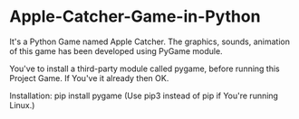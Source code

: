 # Apple-Catcher-Game-in-Python
It's a Python Game named Apple Catcher. The graphics, sounds, animation of this game has been developed using PyGame module.

You've to install a third-party module called pygame, before running this Project Game. If You've it already then OK.

Installation: pip install pygame (Use pip3 instead of pip if You're running Linux.)
